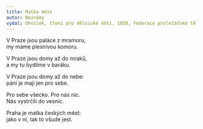 ```yaml
---
title: Matka měst 
autor: Neznámý
vydal: Ohníček, čtení pro dělnické děti, 1928, Federace proletářské tělovýchovy
---
```


V Praze jsou paláce z mramoru,   
my máme plesnivou komoru.

V Praze jsou domy až do mraků,   
a my tu bydlíme v baráku.

V Praze jsou domy až do nebe:  
páni je mají jen pro sebe.

Pro sebe všecko. Pro nás nic.   
Nás vystrčili do vesnic.

Praha je matka českých měst:   
jako v ní, tak to všude jest.

 